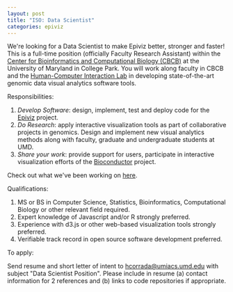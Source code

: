 ```yaml
---
layout: post
title: "ISO: Data Scientist"
categories: epiviz
---
```


We're looking for a Data Scientist to make Epiviz better, stronger and faster! This is a full-time
position (officially Faculty Research Assistant) within the [Center for Bioinformatics and Computational Biology (CBCB)](http://cbcb.umd.edu) at the University of Maryland in College Park. You will work along faculty in CBCB and the [Human-Computer Interaction Lab](http://www.cs.umd.edu/hcil/) in developing state-of-the-art genomic data visual analytics software tools.

Responsibilities:

1) *Develop Software*: design, implement, test and deploy code for the [Epiviz](http://epiviz.cbcb.umd.edu/help) project.  
2) *Do Research*: apply interactive visualization tools as part of collaborative projects in genomics. Design and implement new visual analytics methods along with faculty, graduate and undergraduate students at UMD.  
3) *Share your work*: provide support for users, participate in interactive visualization efforts of the [Bioconductor](http://bioconductor.org) project.

Check out what we've been working on [here](http://github.com/epiviz).

Qualifications:

1) MS or BS in Computer Science, Statistics, Bioinformatics, Computational Biology or other relevant field required.  
2) Expert knowledge of Javascript and/or R strongly preferred.  
3) Experience with d3.js or other web-based visualization tools strongly preferred.
4) Verifiable track record in open source software development preferred.  

To apply:

Send resume and short letter of intent to [hcorrada@umiacs.umd.edu](mailto:hcorrada@umiacs.umd.edu?subject=Data%20Scientist%20Position) with subject "Data Scientist Position". Please include in resume (a) contact information for 2 references and (b) links to code repositories if appropriate.
